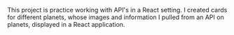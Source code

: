 This project is practice working with API's in a React setting. I created cards for different planets, whose images and information I pulled from an API on planets, displayed in a React application.
